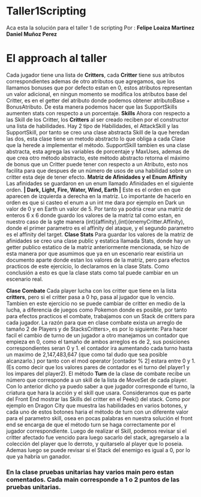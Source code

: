 # Taller1Scripting
 Aca esta la solución para el taller 1 de scripting
 Por : 
 **Felipe Loaiza Martinez
 Daniel Muñoz Perez**
 
 # El approach al taller
 
 Cada jugador tiene una lista de **Critters**, cada **Critter** tiene sus atributos correspondientes ademas de otro atributos que agregamos, que los llamamos bonuses que por defecto estan en 0, estos atributos representan un valor adicional, en ningun momento se modifica los atributos base del Critter, es en el getter del atributo donde podemos obtener atributoBase + BonusAtributo. De esta manera podemos hacer que las SupportSkills aumenten stats con respecto a un porcentaje.
 **Skills**
 Ahora con respecto a las Skill de los Critter, los **Critters** al ser creado reciben por el constructor una lista de habilidades. Hay 2 tipo de Habilidades, el AttackSkill y las SupportSkill, por tanto se creo una clase abstracta Skill de la que heredan las dos, esta clase tiene un metodo abstracto lo que obliga a cada Clase que la herede a implementar el método. SupportSkill tambien es una clase abstracta, esta agrega las variables de porcentaje y MaxUses, ademas de que crea otro método abstracto, este método abstracto retorna el máximo de bonus que un Critter puede tener con respecto a un Atributo, esto nos facilita para que despues de un número de usos de una habilidad sobre un critter esta deje de tener efecto.
**Matriz de Afinidades y el Enum Affinity**
Las afinidades se guardaron en un enum llamado Afinidades en el siguiente orden.
**| Dark, Light, Fire, Water, Wind, Earth |** Este es el orden en que aparecen de izquierda a derecha en la matriz. Lo importante de hacerlo en orden es que si casteo el enum a un int me dara por ejemplo en Dark un valor de 0 y en Earth un valor de 5.
Por tanto ya podria crear una matriz de enteros 6 x 6 donde guardo los valores de la matriz tal como estan, en nuestro caso de la sgte manera (int)(affinity),(int)(enemyCritter.Affinity), donde el primer parametro es el affinity del ataque, y el segundo parametro es el affinity del target.
**Clase Stats** 
Para guardar los valores de la matriz de afinidades se creo una clase public y estatica llamada Stats, donde hay un getter publico estatico de la matriz anteriormente mencionada, se hizo de esta manera por que asumimos que ya en un escenario rear existiria un documento aparte donde estan los valores de la matriz, pero para efectos practicos de este ejercicio, lo declaramos en la clase Stats. Como conclusión a esto es que la clase stats como tal puede cambiar en un escenario real.

**Clase Combate**
Cada player lucha con los critter que tiene en la lista **critters**, pero si el critter pasa a 0 hp, pasa al jugador que lo vencio. Tambien en este ejercicio no se puede cambiar de critter en medio de la lucha, a diferencia de juegos como Pokemon donde es posible, por tanto para efectos practicos el combate, trabajamos con un Stack de critters para cada jugador.
La razón para que en clase combate exista un arreglo de tamaño 2 de Players y de StacksCritters>, es por lo siguiente: Para hacer facil el cambio de turno de un jugador a otro manejamos un contador que empieza en 0, como el tamaño de ambos arreglos es de 2, sus posiciones correspondientes seran 0 y 1. el contador ira aumentando cada turno hasta un maximo de 2,147,483,647 (que como tal dudo que sea posible alcanzarlo.) por tanto con el mod operator [contador % 2] estara entre 0 y 1.(Es como decir que los valores pares de contador es el turno del player1 y los impares del player2). El método **Turn** de la clase de combate recibe un número que corresponde a un skill de la lista de MoveSet de cada player. Con lo anterior dicho ya puedo saber a que jugador corresponde el turno, la criatura que hara la acción y el skill que usara.
Consideramos que es parte del Front End mostrar las Skills del critter en el Peek() del stack. Como por ejemplo en Dragon City que muestra las habilidades en varios botones, y cada uno de estos botones haria el método de turn con un diferente valor para el parametro skill, osea en pocas palabras en nuestra solución el front end se encarga de que el método turn se haga correctamente por el jugador correspondiente.
Luego de realizar el Skill, podemos revisar si el critter afectado fue vencido para luego sacarlo del stack, agregarselo a la colección del player que lo derroto, y quitarselo al player que lo poseia. Ademas luego se puede revisar si el Stack del enemigo es igual a 0, por lo que ya habria un ganador.

### En la clase pruebas unitarias hay varios main pero estan comentados. Cada main corresponde a 1 o 2 puntos de las pruebas unitarias.



 
